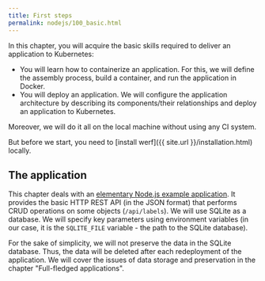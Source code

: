 ```yaml
---
title: First steps
permalink: nodejs/100_basic.html
---
```


In this chapter, you will acquire the basic skills required to deliver an application to Kubernetes:
- You will learn how to containerize an application. For this, we will define the assembly process, build a container, and run the application in Docker.
- You will deploy an application. We will configure the application architecture by describing its components/their relationships and deploy an application to Kubernetes.

Moreover, we will do it all on the local machine without using any CI system.

But before we start, you need to [install werf]({{ site.url }}/installation.html) locally.

## The application

This chapter deals with an [elementary Node.js example application](https://github.com/werf/werf-guides/tree/master/examples/nodejs/000_app). It provides the basic HTTP REST API (in the JSON format) that performs CRUD operations on some objects (`/api/labels`). We will use SQLite as a database. We will specify key parameters using environment variables (in our case, it is the `SQLITE_FILE` variable - the path to the SQLite database).

For the sake of simplicity, we will not preserve the data in the SQLite database. Thus, the data will be deleted after each redeployment of the application. We will cover the issues of data storage and preservation in the chapter "Full-fledged applications".

